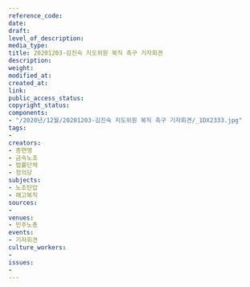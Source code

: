 ```yaml
---
reference_code: 
date: 
draft: 
level_of_description: 
media_type: 
title: 20201203-김진숙 지도위원 복직 촉구 기자회견
description: 
weight: 
modified_at: 
created_at: 
link: 
public_access_status: 
copyright_status: 
components:
- "/2020년/12월/20201203-김진숙 지도위원 복직 촉구 기자회견/_1DX2333.jpg"
tags:
- 
creators:
- 총연맹
- 금속노조
- 법률단체
- 정의당
subjects:
- 노조탄압
- 해고복직
sources:
- 
venues:
- 민주노총
events:
- 기자회견
culture_workers:
- 
issues:
- 
---
```

